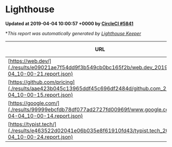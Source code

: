 
# Lighthouse

**Updated at 2019-04-04 10:00:57 +0000 by [CircleCI #5841](https://circleci.com/gh/ItinerisLtd/lighthouse-keeper-example/5841)**

**This report was automatically generated by [Lighthouse Keeper](https://github.com/itinerisltd/lighthouse-keeper)*

| URL | Performance | Accessibility | Best Practices | SEO | PWA | Updated At |
| --- | --- | --- | --- | --- | --- | --- |
| [https://web.dev/](./results/e09021ae7f54dd9f3b549cb0bc165f2b/web.dev_2019-04-04_10-00-21.report.json) | 0.91 | 0.93 | 1 | 0.96 | 1 | 2019-04-04T10:00:21.966Z |
| [https://github.com/pricing](./results/aae423b045c13965ddf45c696df2484d/github.com_2019-04-04_10-00-15.report.json) | 0.85 | 0.89 | 0.93 | 0.9 | 0.58 | 2019-04-04T10:00:15.633Z |
| [https://google.com/](./results/99999ebcfdb78df077ad2727fd00969f/www.google.com_2019-04-04_10-00-14.report.json) | 0.95 | 0.71 | 0.93 | 0.8 | 0.58 | 2019-04-04T10:00:14.647Z |
| [https://typist.tech/](./results/e463522d02041e06b035e8f61910fd43/typist.tech_2019-04-04_10-00-24.report.json) | 1 |  |  |  |  | 2019-04-04T10:00:24.138Z |
